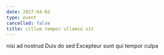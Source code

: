 ```yaml
---
date: 2017-04-03
type: event
cancelled: false
title: cillum tempor ullamco sit
---
```

nisi ad nostrud Duis do sed Excepteur sunt qui tempor culpa